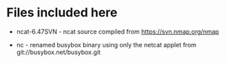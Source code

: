 # Files included here

* ncat-6.47SVN - ncat source compiled from https://svn.nmap.org/nmap

* nc - renamed busybox binary using only the netcat applet from git://busybox.net/busybox.git
